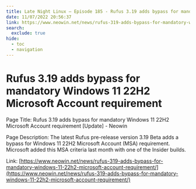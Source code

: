 ```yaml
---
title: Late Night Linux – Episode 185 - Rufus 3.19 adds bypass for mandatory Windows 11 22H2 Microsoft Account requirement
date: 11/07/2022 20:56:37
link: https://www.neowin.net/news/rufus-319-adds-bypass-for-mandatory-windows-11-22h2-microsoft-account-requirement/
search:
  exclude: true
hide:
  - toc
  - navigation
---
```


# Rufus 3.19 adds bypass for mandatory Windows 11 22H2 Microsoft Account requirement

Page Title: Rufus 3.19 adds bypass for mandatory Windows 11 22H2 Microsoft Account requirement [Update] - Neowin

Page Description: The latest Rufus pre-release version 3.19 Beta adds a bypass for Windows 11 22H2 Microsoft Account (MSA) requirement. Microsoft added this MSA criteria last month with one of the Insider builds. 

Link: [https://www.neowin.net/news/rufus-319-adds-bypass-for-mandatory-windows-11-22h2-microsoft-account-requirement/](https://www.neowin.net/news/rufus-319-adds-bypass-for-mandatory-windows-11-22h2-microsoft-account-requirement/)